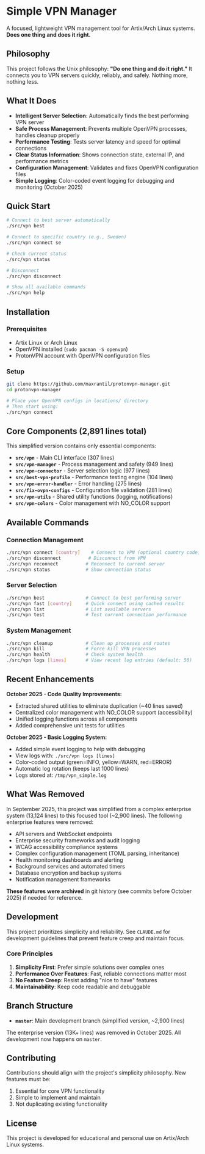 # Simple VPN Manager

A focused, lightweight VPN management tool for Artix/Arch Linux systems. **Does one thing and does it right.**

## Philosophy

This project follows the Unix philosophy: **"Do one thing and do it right."** It connects you to VPN servers quickly, reliably, and safely. Nothing more, nothing less.

## What It Does

- **Intelligent Server Selection**: Automatically finds the best performing VPN server
- **Safe Process Management**: Prevents multiple OpenVPN processes, handles cleanup properly
- **Performance Testing**: Tests server latency and speed for optimal connections
- **Clear Status Information**: Shows connection state, external IP, and performance metrics
- **Configuration Management**: Validates and fixes OpenVPN configuration files
- **Simple Logging**: Color-coded event logging for debugging and monitoring (October 2025)

## Quick Start

```bash
# Connect to best server automatically
./src/vpn best

# Connect to specific country (e.g., Sweden)
./src/vpn connect se

# Check current status
./src/vpn status

# Disconnect
./src/vpn disconnect

# Show all available commands
./src/vpn help
```

## Installation

### Prerequisites
- Artix Linux or Arch Linux
- OpenVPN installed (`sudo pacman -S openvpn`)
- ProtonVPN account with OpenVPN configuration files

### Setup
```bash
git clone https://github.com/maxrantil/protonvpn-manager.git
cd protonvpn-manager

# Place your OpenVPN configs in locations/ directory
# Then start using:
./src/vpn connect
```

## Core Components (2,891 lines total)

This simplified version contains only essential components:

- **`src/vpn`** - Main CLI interface (307 lines)
- **`src/vpn-manager`** - Process management and safety (949 lines)
- **`src/vpn-connector`** - Server selection logic (977 lines)
- **`src/best-vpn-profile`** - Performance testing engine (104 lines)
- **`src/vpn-error-handler`** - Error handling (275 lines)
- **`src/fix-ovpn-configs`** - Configuration file validation (281 lines)
- **`src/vpn-utils`** - Shared utility functions (logging, notifications)
- **`src/vpn-colors`** - Color management with NO_COLOR support

## Available Commands

### Connection Management
```bash
./src/vpn connect [country]    # Connect to VPN (optional country code)
./src/vpn disconnect          # Disconnect from VPN
./src/vpn reconnect          # Reconnect to current server
./src/vpn status             # Show connection status
```

### Server Selection
```bash
./src/vpn best               # Connect to best performing server
./src/vpn fast [country]     # Quick connect using cached results
./src/vpn list               # List available servers
./src/vpn test               # Test current connection performance
```

### System Management
```bash
./src/vpn cleanup            # Clean up processes and routes
./src/vpn kill               # Force kill VPN processes
./src/vpn health             # Check system health
./src/vpn logs [lines]       # View recent log entries (default: 50)
```

## Recent Enhancements

**October 2025 - Code Quality Improvements:**
- Extracted shared utilities to eliminate duplication (~40 lines saved)
- Centralized color management with NO_COLOR support (accessibility)
- Unified logging functions across all components
- Added comprehensive unit tests for utilities

**October 2025 - Basic Logging System:**
- Added simple event logging to help with debugging
- View logs with: `./src/vpn logs [lines]`
- Color-coded output (green=INFO, yellow=WARN, red=ERROR)
- Automatic log rotation (keeps last 1000 lines)
- Logs stored at: `/tmp/vpn_simple.log`

## What Was Removed

In September 2025, this project was simplified from a complex enterprise system (13,124 lines) to this focused tool (~2,900 lines). The following enterprise features were removed:

- API servers and WebSocket endpoints
- Enterprise security frameworks and audit logging
- WCAG accessibility compliance systems
- Complex configuration management (TOML parsing, inheritance)
- Health monitoring dashboards and alerting
- Background services and automated timers
- Database encryption and backup systems
- Notification management frameworks

**These features were archived** in git history (see commits before October 2025) if needed for reference.

## Development

This project prioritizes simplicity and reliability. See `CLAUDE.md` for development guidelines that prevent feature creep and maintain focus.

### Core Principles
1. **Simplicity First**: Prefer simple solutions over complex ones
2. **Performance Over Features**: Fast, reliable connections matter most
3. **No Feature Creep**: Resist adding "nice to have" features
4. **Maintainability**: Keep code readable and debuggable

## Branch Structure

- **`master`**: Main development branch (simplified version, ~2,900 lines)

The enterprise version (13K+ lines) was removed in October 2025. All development now happens on `master`.

## Contributing

Contributions should align with the project's simplicity philosophy. New features must be:
1. Essential for core VPN functionality
2. Simple to implement and maintain
3. Not duplicating existing functionality

## License

This project is developed for educational and personal use on Artix/Arch Linux systems.
